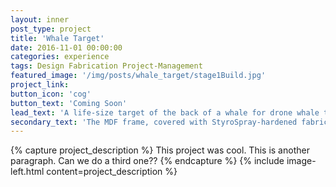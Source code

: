 ```yaml
---
layout: inner
post_type: project
title: 'Whale Target'
date: 2016-11-01 00:00:00
categories: experience
tags: Design Fabrication Project-Management
featured_image: '/img/posts/whale_target/stage1Build.jpg'
project_link:
button_icon: 'cog'
button_text: 'Coming Soon'
lead_text: 'A life-size target of the back of a whale for drone whale tagging research.'
secondary_text: 'The MDF frame, covered with StyroSpray-hardened fabric, measures 20 ft in length and 8 ft at its widest, an eight of an adult blue whale.'
---
```

{% capture project_description %}
This project was cool.
This is another paragraph.
Can we do a third one??
{% endcapture %}
{% include image-left.html content=project_description %}
